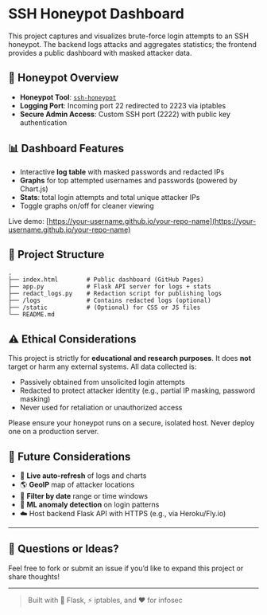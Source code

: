# SSH Honeypot Dashboard

This project captures and visualizes brute-force login attempts to an SSH honeypot. The backend logs attacks and aggregates statistics; the frontend provides a public dashboard with masked attacker data.

## 🔐 Honeypot Overview

* **Honeypot Tool**: [`ssh-honeypot`](https://github.com/droberson/ssh-honeypot)
* **Logging Port**: Incoming port 22 redirected to 2223 via iptables
* **Secure Admin Access**: Custom SSH port (2222) with public key authentication

## 📊 Dashboard Features

* Interactive **log table** with masked passwords and redacted IPs
* **Graphs** for top attempted usernames and passwords (powered by Chart.js)
* **Stats**: total login attempts and total unique attacker IPs
* Toggle graphs on/off for cleaner viewing

Live demo: [https://your-username.github.io/your-repo-name](https://your-username.github.io/your-repo-name)

## 📁 Project Structure

```
.
├── index.html        # Public dashboard (GitHub Pages)
├── app.py            # Flask API server for logs + stats
├── redact_logs.py    # Redaction script for publishing logs
├── /logs             # Contains redacted logs (optional)
├── /static           # (Optional) for CSS or JS files
└── README.md
```

## ⚠️ Ethical Considerations

This project is strictly for **educational and research purposes**. It does **not** target or harm any external systems. All data collected is:

* Passively obtained from unsolicited login attempts
* Redacted to protect attacker identity (e.g., partial IP masking, password masking)
* Never used for retaliation or unauthorized access

Please ensure your honeypot runs on a secure, isolated host. Never deploy one on a production server.

## 🧐 Future Considerations

* 🔄 **Live auto-refresh** of logs and charts
* 🌎 **GeoIP** map of attacker locations
* 📅 **Filter by date** range or time windows
* 🧠 **ML anomaly detection** on login patterns
* ☁️ Host backend Flask API with HTTPS (e.g., via Heroku/Fly.io)

---

## 💬 Questions or Ideas?

Feel free to fork or submit an issue if you’d like to expand this project or share thoughts!

---

> Built with 🐍 Flask, ⚡ iptables, and ❤️ for infosec

